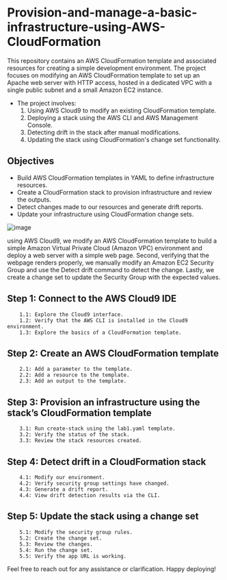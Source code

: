 # Provision-and-manage-a-basic-infrastructure-using-AWS-CloudFormation
This repository contains an AWS CloudFormation template and associated resources for creating a simple development environment. The project focuses on modifying an AWS CloudFormation template to set up an Apache web server with HTTP access, hosted in a dedicated VPC with a single public subnet and a small Amazon EC2 instance. 
- The project involves:
    1. Using AWS Cloud9 to modify an existing CloudFormation template.
    2. Deploying a stack using the AWS CLI and AWS Management Console.
    3. Detecting drift in the stack after manual modifications.
    4. Updating the stack using CloudFormation's change set functionality.

## Objectives
 - Build AWS CloudFormation templates in YAML to define infrastructure resources.
 - Create a CloudFormation stack to provision infrastructure and review the outputs.
 - Detect changes made to our resources and generate drift reports.
 - Update your infrastructure using CloudFormation change sets.

![image](https://github.com/user-attachments/assets/4f4d9714-b309-4d69-91f3-e4d3576aa900)

using AWS Cloud9, we modify an AWS CloudFormation template to build a simple Amazon Virtual Private Cloud (Amazon VPC) environment and deploy a web server with a simple web page. Second, verifying that the webpage renders properly, we manually modify an Amazon EC2 Security Group and use the Detect drift command to detect the change. Lastly, we create a change set to update the Security Group with the expected values.

## Step 1: Connect to the AWS Cloud9 IDE
        1.1: Explore the Cloud9 interface.
        1.2: Verify that the AWS CLI is installed in the Cloud9 environment.
        1.3: Explore the basics of a CloudFormation template.

## Step 2: Create an AWS CloudFormation template
        2.1: Add a parameter to the template.
        2.2: Add a resource to the template.
        2.3: Add an output to the template.

## Step 3: Provision an infrastructure using the stack’s CloudFormation template
        3.1: Run create-stack using the lab1.yaml template.
        3.2: Verify the status of the stack.
        3.3: Review the stack resources created.

## Step 4: Detect drift in a CloudFormation stack
        4.1: Modify our environment.
        4.2: Verify security group settings have changed.
        4.3: Generate a drift report.
        4.4: View drift detection results via the CLI.

## Step 5: Update the stack using a change set
        5.1: Modify the security group rules.
        5.2: Create the change set.
        5.3: Review the changes.
        5.4: Run the change set.
        5.5: Verify the app URL is working.


Feel free to reach out for any assistance or clarification. Happy deploying!
   
